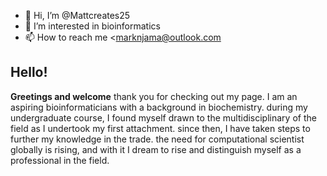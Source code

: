 - 👋 Hi, I’m @Mattcreates25
- 👀 I’m interested in bioinformatics
- 📫 How to reach me <marknjama@outlook.com



## __Hello!__

__Greetings and welcome__  thank you for checking out my page. I am an aspiring bioinformaticians with a background in biochemistry. during my undergraduate course, I found myself drawn to the multidisciplinary of the field as I undertook my first attachment. since then, I have taken steps to further my knowledge in the trade. the need for computational scientist globally is rising, and with it I dream to rise and distinguish myself as a professional in the field. 

